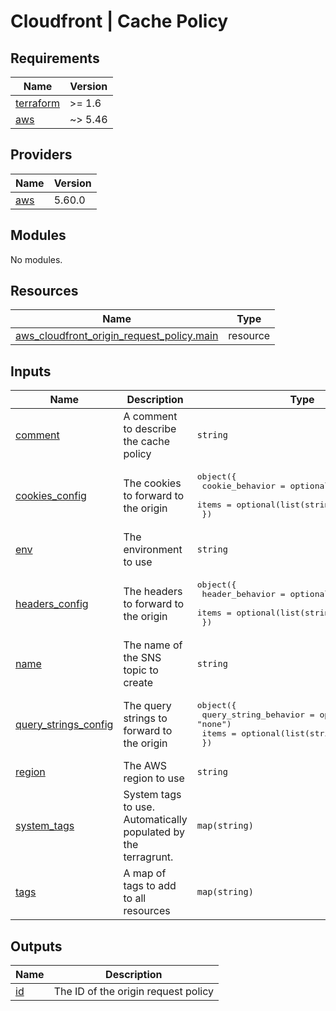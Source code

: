 # Cloudfront | Cache Policy

<!-- BEGINNING OF PRE-COMMIT-TERRAFORM DOCS HOOK -->
## Requirements

| Name | Version |
|------|---------|
| <a name="requirement_terraform"></a> [terraform](#requirement\_terraform) | >= 1.6 |
| <a name="requirement_aws"></a> [aws](#requirement\_aws) | ~> 5.46 |

## Providers

| Name | Version |
|------|---------|
| <a name="provider_aws"></a> [aws](#provider\_aws) | 5.60.0 |

## Modules

No modules.

## Resources

| Name | Type |
|------|------|
| [aws_cloudfront_origin_request_policy.main](https://registry.terraform.io/providers/hashicorp/aws/latest/docs/resources/cloudfront_origin_request_policy) | resource |

## Inputs

| Name | Description | Type | Default | Required |
|------|-------------|------|---------|:--------:|
| <a name="input_comment"></a> [comment](#input\_comment) | A comment to describe the cache policy | `string` | `"Managed by Terraform"` | no |
| <a name="input_cookies_config"></a> [cookies\_config](#input\_cookies\_config) | The cookies to forward to the origin | <pre>object({<br>    cookie_behavior = optional(string, "none")<br>    items           = optional(list(string))<br>  })</pre> | `null` | no |
| <a name="input_env"></a> [env](#input\_env) | The environment to use | `string` | n/a | yes |
| <a name="input_headers_config"></a> [headers\_config](#input\_headers\_config) | The headers to forward to the origin | <pre>object({<br>    header_behavior = optional(string, "none")<br>    items           = optional(list(string))<br>  })</pre> | `null` | no |
| <a name="input_name"></a> [name](#input\_name) | The name of the SNS topic to create | `string` | n/a | yes |
| <a name="input_query_strings_config"></a> [query\_strings\_config](#input\_query\_strings\_config) | The query strings to forward to the origin | <pre>object({<br>    query_string_behavior = optional(string, "none")<br>    items                 = optional(list(string))<br>  })</pre> | `null` | no |
| <a name="input_region"></a> [region](#input\_region) | The AWS region to use | `string` | n/a | yes |
| <a name="input_system_tags"></a> [system\_tags](#input\_system\_tags) | System tags to use. Automatically populated by the terragrunt. | `map(string)` | `{}` | no |
| <a name="input_tags"></a> [tags](#input\_tags) | A map of tags to add to all resources | `map(string)` | `{}` | no |

## Outputs

| Name | Description |
|------|-------------|
| <a name="output_id"></a> [id](#output\_id) | The ID of the origin request policy |
<!-- END OF PRE-COMMIT-TERRAFORM DOCS HOOK -->
